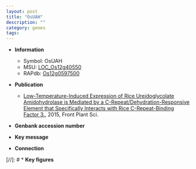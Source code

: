 ```yaml
---
layout: post
title: "OsUAH"
description: ""
category: genes
tags: 
---
```


* **Information**  
    + Symbol: OsUAH  
    + MSU: [LOC_Os12g40550](http://rice.plantbiology.msu.edu/cgi-bin/ORF_infopage.cgi?orf=LOC_Os12g40550)  
    + RAPdb: [Os12g0597500](http://rapdb.dna.affrc.go.jp/viewer/gbrowse_details/irgsp1?name=Os12g0597500)  

* **Publication**  
    + [Low-Temperature-Induced Expression of Rice Ureidoglycolate Amidohydrolase is Mediated by a C-Repeat/Dehydration-Responsive Element that Specifically Interacts with Rice C-Repeat-Binding Factor 3.](http://www.ncbi.nlm.nih.gov/pubmed?term=Low-Temperature-Induced+Expression+of+Rice+Ureidoglycolate+Amidohydrolase+is+Mediated+by+a+C-Repeat/Dehydration-Responsive+Element+that+Specifically+Interacts+with+Rice+C-Repeat-Binding+Factor+3.%5BTitle%5D), 2015, Front Plant Sci.

* **Genbank accession number**  

* **Key message**  

* **Connection**  

[//]: # * **Key figures**  


